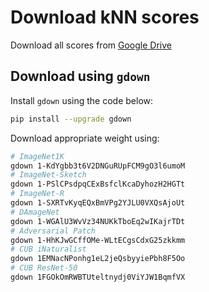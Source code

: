 # Download kNN scores

Download all scores from [Google Drive](https://drive.google.com/drive/folders/1-DcI4UpmgMgraHt5VrY6szjXJebepw8B?usp=sharing)

## Download using `gdown`

Install `gdown` using the code below:

```bash
pip install --upgrade gdown
```

Download appropriate weight using:

```bash
# ImageNet1K
gdown 1-KdYgbb3t6V2DNGuRUpFCM9gO3l6umoM
# ImageNet-Sketch
gdown 1-PSlCPsdpqCExBsfclKcaDyhozH2HGTt
# ImageNet-R
gdown 1-SXRTvKyqEQxBmVPg2YJLU0VXQsAjoUt
# DAmageNet
gdown 1-WGAlU3WvVz34NUKkTboEq2wIKajrTDt
# Adversarial Patch
gdown 1-HhKJwGCffOMe-WLtECgsCdxG25zkkmm
# CUB iNaturalist
gdown 1EMNacNPonhg1eL2jeQsbyyiePbh8F5Oo
# CUB ResNet-50
gdown 1FGOkOmRWBTUteltnydj0ViYJW1BqmfVX
```